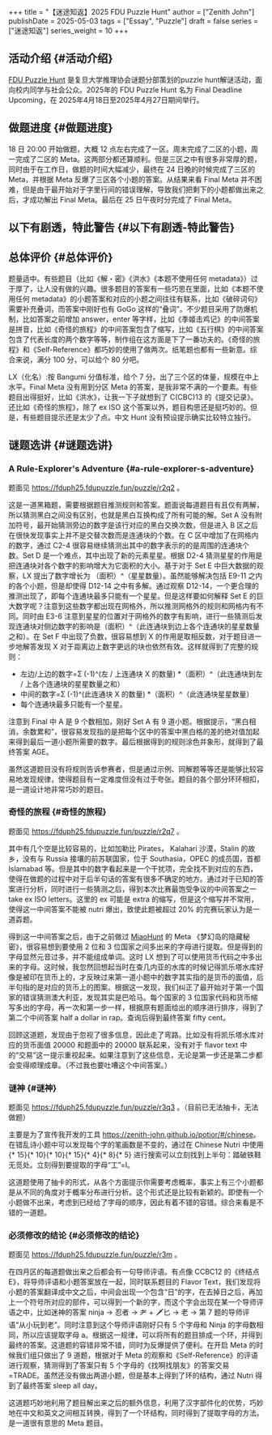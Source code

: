 +++
title = "【迷途知返】2025 FDU Puzzle Hunt"
author = ["Zenith John"]
publishDate = 2025-05-03
tags = ["Essay", "Puzzle"]
draft = false
series = ["迷途知返"]
series_weight = 10
+++

## 活动介绍 {#活动介绍}

[FDU Puzzle Hunt](https://fduph25.fdupuzzle.fun/) 是复旦大学推理协会谜题分部策划的puzzle hunt解谜活动，面向校内同学与社会公众。2025年的 FDU Puzzle Hunt 名为 Final Deadline Upcoming，在 2025年4月18日至2025年4月27日期间举行。


## 做题进度 {#做题进度}

18 日 20:00 开始做题，大概 12 点左右完成了一区。周末完成了二区的小题，周一完成了二区的 Meta。这两部分都还算顺利。但是三区之中有很多非常厚的题，同时由于在工作日，做题的时间大幅减少，最终在 24 日晚的时候完成了三区的 Meta，并根据 Meta 反爆了三区各个小题的答案。从结果来看 Final Meta 并不困难，但是由于最开始对于字里行间的错误理解，导致我们把剩下的小题都做出来之后，才成功解出 Final Meta。最后在 25 日午夜时分完成了 Final Meta。


## 以下有剧透，特此警告 {#以下有剧透-特此警告}


## 总体评价 {#总体评价}

题量适中。有些题目（比如《解・密》《洪水》《本题不使用任何 metadata》）过于厚了，让人没有做的兴趣。很多题目的答案有一些巧思在里面，比如《本题不使用任何 metadata》的小题答案和对应的小题之间往往有联系，比如《破碎词句》需要补充叠词，而答案中刚好也有 GoGo 这样的“叠词”。不少题目采用了防爆机制，比如答案之前增加 answer，enter 等字样，比如《季姬击鸡记》的中间答案是拼音，比如《奇怪的旅程》的中间答案包含了缩写，比如《五行棋》的中间答案包含了代表长度的两个数字等等，制作组在这方面是下了一番功夫的。《奇怪的旅程》和《Self-Reference》都巧妙的使用了做两次。纸笔题也都有一些新意。综合来说，满分 100 分，可以给个 80 分吧。

LX（化名）:按 Bangumi 分值标准，给个 7 分。出了三个区的体量，规模在中上水平。Final Meta 没有用到分区 Meta 的答案，是我非常不满的一个要素。有些题目出得挺好，比如《洪水》，让我一下子就想到了 C(CBC)13 的《提交记录》。还比如《奇怪的旅程》，除了 ex ISO 这个答案以外，题目构思还是挺巧妙的。但是，有些题目提示还是太少了点。中文 Hunt 没有预设提示确实比较特立独行。


## 谜题选讲 {#谜题选讲}


### A Rule-Explorer's Adventure {#a-rule-explorer-s-adventure}

题面见 <https://fduph25.fdupuzzle.fun/puzzle/r2q2> 。

这是一道黑箱题，需要根据题目推测规则和答案。题面说每道题目有且仅有两解，所以猜测黑白之间没有区别，也就是黑白互换构成了所有可能的解。Set A 没有附加符号，最开始猜测旁边的数字是该行对应的黑白交换次数，但是进入 B 区之后在很快发现事实上并不是交替次数而是连通块的个数。在 C 区中增加了在网格内的数字，通过 C2-4 很容易继续猜测出其中的数字表示的的是周围的连通块个数。Set D 是一个难点，其中出现了新的元素星星。根据 D2-4 猜测星星的作用是把连通块对各个数字的影响增大为它面积的大小。基于对于 Set E 中巨大数据的观察，LX 提出了数字增长为 （面积）^（星星数量）。虽然能够解决包括 E9-11 之内的各个小题，但是却使得 D12-14 之中有多解。通过观察 D12-14，一个更合理的推测出现了，即每个连通块最多只能有一个星星。但是这样要如何解释 Set E 的巨大数字呢？注意到这些数字都出现在网格外，所以推测网格外的规则和网格内有不同。同时由 E3-6 注意到星星的位置对于网格外的数字有影响，进行一些猜测后发现连通块对侧边数字的影响是（面积）^（此连通块到边上各个连通块的星星数量之和）。在 Set F 中出现了负数，很容易想到 X 的作用是取相反数，对于题目进一步地解答发现 X 对于距离边上数字更远的块也依然有效。这样就得到了完整的规则：

-   左边/上边的数字=Ʃ (-1)^(左 / 上连通块 X 的数量) \*（面积）^（此连通块到左 / 上各个连通块的星星数量之和）
-   中间的数字=Ʃ (-1)^(此连通块 X 的数量) \*（面积）^（此连通块星星数量）
-   每个连通块最多只能有一个星星。

注意到 Final 中 A 是 9 个数相加，刚好 Set A 有 9 道小题。根据提示，“黑白相消，余数累和”，很容易发现指的是把每个区中的答案中黑白格的差的绝对值加起来得到最后一道小题所需要的数字。最后根据得到的规则涂色并象形，就得到了最终答案 AGE。

虽然这道题目没有将规则告诉参赛者，但是通过示例、同解题等等还是能够比较容易地发现规律，使得题目有一定难度但没有过于夸张。题目的各个部分环环相扣，是一道设计地非常巧妙的题目。


### 奇怪的旅程 {#奇怪的旅程}

题面见 <https://fduph25.fdupuzzle.fun/puzzle/r2q7> 。

其中有几个空是比较容易的，比如加勒比 Pirates， Kalahari 沙漠，Stalin 的故乡，没有与 Russia 接壤的前苏联国家，位于 Southasia，OPEC 的成员国，首都 Islamabad 等。但是其中的数字看起来是一个干扰项，完全找不到对应的东西，使得在做题的过程中对于后半句话的答案有很多不确定的地方。通过对于已知的答案进行分析，同时进行一些猜测之后，得到本次比赛最饱受争议的中间答案之一 take ex ISO letters。这里的 ex 可能是 extra 的缩写，但是这个缩写并不常用，使得这一中间答案不能被 nutri 爆出，致使此题被超过 20% 的完赛玩家认为是一道孬题。

得到这一中间答案之后，由于之前做过 [MiaoHunt](https://mh2023.puzzlehunt.cn/home) 的 Meta 《梦幻岛的隐藏秘密》，很容易想到要使用 2 位和 3 位国家之间多出来的字母进行提取。但是得到的字母显然元音过多，并不能组成单词。这时 LX 想到了可以使用货币代码之中多出来的字母。这时候，我忽然回想起当时在查几内亚的水库的时候记得凯乐塔水库好像是被印在货币上的，才反映过来第一道小题中的数字其实指的是货币的面值，后半句指的是对应的货币上的图案。根据这一发现，我们纠正了最开始对于第一个国家的错误猜测澳大利亚，发现其实是巴哈马。每个国家的 3 位国家代码和货币缩写多出的字母，再一次和第一步一样，根据原有题面给出的顺序进行排序，得到了第二个中间答案 half a dollar in rap。查询后得到最终答案 fifty cent。

回顾这道题，发现由于忽视了很多信息，因此走了弯路。比如没有将凯乐塔水库对应的货币面值 20000 和题面中的 20000 联系起来，没有对于 flavor text 中的“交易”这一提示重视起来。如果注意到了这些信息，无论是第一步还是第二步都会变得顺理成章。（不过我也要吐嘈这个中间答案。）


### 谜神 {#谜神}

题面见 <https://fduph25.fdupuzzle.fun/puzzle/r3q3> 。（目前已无法抽卡，无法做题）

主要是为了宣传我开发的工具 <https://zenith-john.github.io/potior/#/chinese>。 在错乱诗小题中可以发现每个字的笔画数是不变的，通过在 Chinese Nutri 中使用 {\* 15}{\* 10}{\* 10}{\* 15}{\* 4}{\* 8}{\* 5} 进行搜索可以立刻找到上半句：踏破铁鞋无觅处。立刻得到要提取的字母“工”=I。

这道题使用了抽卡的形式，从各个方面提示你需要考虑概率，事实上有三个小题都是从不同的角度对于概率分布进行分析。这个形式还是比较有新颖的。即使有一个小题做不出来，考虑到已经给了字母的顺序，因此有着不错的容错。综合来看是不错的一道题。


### 必须修改的结论 {#必须修改的结论}

题面见 <https://fduph25.fdupuzzle.fun/puzzle/r3m> 。

在四月区的每道题做出来之后都会有一句导师评语。有点像 CCBC12 的《终结点E》，将导师评语和小题答案放在一起，同时联系题目的 Flavor Text，我们发现将小题的答案翻译成中文之后，中间会出现一个包含“日”的字，在去掉日之后，再加上一个符号所对应的部件，可以得到一个新的字，而这个字会出现在某一个导师评语之中，比如迷神的答案 ninja -&gt; 忍者 -&gt; 耂 + 🗡匕 -&gt; 老 -&gt; 第 7 题的导师评语“从小玩到老”。同时注意到这个导师评语刚好只有 5 个字母和 Ninja 的字母数相同，所以应该提取字母 a。根据这一规律，可以将所有的题目排成一个环，并得到最终的答案。这道题的容错非常不错，同时为反爆提供了便利。在开启 Meta 的时候我们组只做出了 9 道题，根据对于 Meta 的观察和《Self-Reference》的评语进行观察，猜测得到了答案只有 5 个字母的《找啊找朋友》的答案交易=TRADE。虽然还没有做出两道小题，但是基本上得到了环的结构，通过 Nutri 得到了最终答案 sleep all day。

这道题巧妙地利用了题目解出来之后的额外信息，利用了汉字部件化的优势，巧妙地在中文和英文之间相互转换，得到了一个环结构，同时得到了提取字母的方法。是一道很有意思的 Meta 题目。
